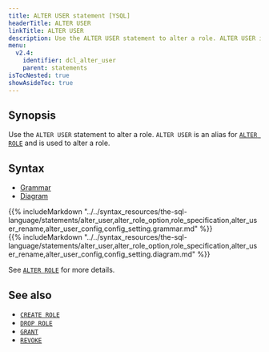 ```yaml
---
title: ALTER USER statement [YSQL]
headerTitle: ALTER USER
linkTitle: ALTER USER
description: Use the ALTER USER statement to alter a role. ALTER USER is an alias for ALTER ROLE and is used to alter a role.
menu:
  v2.4:
    identifier: dcl_alter_user
    parent: statements
isTocNested: true
showAsideToc: true
---
```


## Synopsis

Use the `ALTER USER` statement to alter a role. `ALTER USER` is an alias for [`ALTER ROLE`](../dcl_alter_role) and is used to alter a role.

## Syntax

<ul class="nav nav-tabs nav-tabs-yb">
  <li >
    <a href="#grammar" class="nav-link active" id="grammar-tab" data-toggle="tab" role="tab" aria-controls="grammar" aria-selected="true">
      <i class="fas fa-file-alt" aria-hidden="true"></i>
      Grammar
    </a>
  </li>
  <li>
    <a href="#diagram" class="nav-link" id="diagram-tab" data-toggle="tab" role="tab" aria-controls="diagram" aria-selected="false">
      <i class="fas fa-project-diagram" aria-hidden="true"></i>
      Diagram
    </a>
  </li>
</ul>

<div class="tab-content">
  <div id="grammar" class="tab-pane fade show active" role="tabpanel" aria-labelledby="grammar-tab">
    {{% includeMarkdown "../../syntax_resources/the-sql-language/statements/alter_user,alter_role_option,role_specification,alter_user_rename,alter_user_config,config_setting.grammar.md" %}}
  </div>
  <div id="diagram" class="tab-pane fade" role="tabpanel" aria-labelledby="diagram-tab">
    {{% includeMarkdown "../../syntax_resources/the-sql-language/statements/alter_user,alter_role_option,role_specification,alter_user_rename,alter_user_config,config_setting.diagram.md" %}}
  </div>
</div>

See [`ALTER ROLE`](../dcl_alter_role) for more details.

## See also

- [`CREATE ROLE`](../dcl_create_role)
- [`DROP ROLE`](../dcl_drop_role)
- [`GRANT`](../dcl_grant)
- [`REVOKE`](../dcl_revoke)
